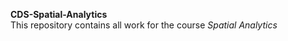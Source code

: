 **CDS-Spatial-Analytics**  <br>
This repository contains all work for the course *Spatial Analytics*
